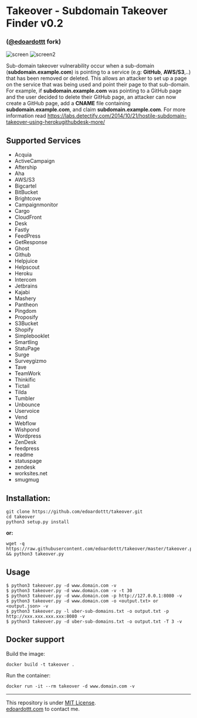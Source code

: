 # Takeover - Subdomain Takeover Finder v0.2

### ([@edoardottt](https://github.com/edoardottt) fork)

![screen](https://i.imgur.com/rggaoj8.png)
![screen2](https://raw.githubusercontent.com/m4ll0k/takeover/master/screen2.png)

Sub-domain takeover vulnerability occur when a sub-domain (**subdomain.example.com**) is pointing to a service (e.g: **GitHub**, **AWS/S3**,..) that has been removed or deleted. This allows an attacker to set up a page on the service that was being used and point their page to that sub-domain. For example, if **subdomain.example.com** was pointing to a GitHub page and the user decided to delete their GitHub page, an attacker can now create a GitHub page, add a **CNAME** file containing **subdomain.example.com**, and claim **subdomain.example.com**. For more information read https://labs.detectify.com/2014/10/21/hostile-subdomain-takeover-using-herokugithubdesk-more/

## Supported Services

- Acquia
- ActiveCampaign
- Aftership
- Aha
- AWS/S3
- Bigcartel
- BitBucket
- Brightcove
- Campaignmonitor
- Cargo
- CloudFront
- Desk
- Fastly
- FeedPress
- GetResponse
- Ghost
- Github
- Helpjuice
- Helpscout
- Heroku
- Intercom
- Jetbrains
- Kajabi
- Mashery
- Pantheon
- Pingdom
- Proposify
- S3Bucket
- Shopify
- Simplebooklet
- Smartling
- StatuPage
- Surge
- Surveygizmo
- Tave
- TeamWork
- Thinkific
- Tictail
- Tilda
- Tumbler
- Unbounce
- Uservoice
- Vend
- Webflow
- Wishpond
- Wordpress
- ZenDesk
- feedpress
- readme
- statuspage
- zendesk  
- worksites.net                                    
- smugmug

## Installation:

```shell
git clone https://github.com/edoardottt/takeover.git
cd takeover
python3 setup.py install
```

**or:**

```
wget -q https://raw.githubusercontent.com/edoardottt/takeover/master/takeover.py && python3 takeover.py
```

## Usage

```
$ python3 takeover.py -d www.domain.com -v 
$ python3 takeover.py -d www.domain.com -v -t 30
$ python3 takeover.py -d www.domain.com -p http://127.0.0.1:8080 -v 
$ python3 takeover.py -d www.domain.com -o <output.txt> or <output.json> -v 
$ python3 takeover.py -l uber-sub-domains.txt -o output.txt -p http://xxx.xxx.xxx.xxx:8080 -v 
$ python3 takeover.py -d uber-sub-domains.txt -o output.txt -T 3 -v 
```

## Docker support

Build the image:

```
docker build -t takeover .
```

Run the container:

```
docker run -it --rm takeover -d www.domain.com -v
```

---------

This repository is under [MIT License](https://github.com/edoardottt/takeover/blob/master/LICENSE).  
[edoardottt.com](https://edoardottt.com/) to contact me.
